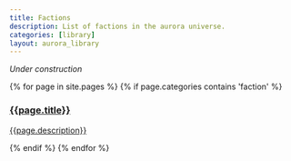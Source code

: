 ```yaml
---
title: Factions
description: List of factions in the aurora universe.
categories: [library]
layout: aurora_library
---
```


*Under construction*

<div>
{% for page in site.pages %}
{% if page.categories contains 'faction' %}
<a href="{{page.url}}" class="category">
    <div class="item">
        <h3>{{page.title}}</h3>
        <p>{{page.description}}</p>
    </div>
</a>
{% endif %}
{% endfor %}
</div>